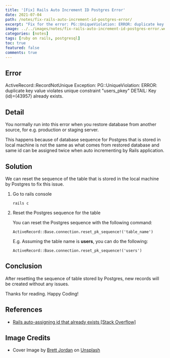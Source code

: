 ```yaml
---
title: '[Fix] Rails Auto Increment ID Postgres Error'
date: 2021-07-04
path: /notes/fix-rails-auto-increment-id-postgres-error/
excerpt: "Fix for the error: PG::UniqueViolation: ERROR: duplicate key value violates unique constraint 'users_pkey' DETAIL: Key (id)=(43957) already exists"
image: ../../images/notes/fix-rails-auto-increment-id-postgres-error.webp
categories: [notes]
tags: [ruby on rails, postgresql]
toc: true
featured: false
comments: true
---
```


## Error

ActiveRecord::RecordNotUnique Exception: PG::UniqueViolation: ERROR:  duplicate key value violates unique constraint "users_pkey"
DETAIL:  Key (id)=(43957) already exists.

## Detail

You normally run into this error when you restore database from another source, for e.g. production or staging server.

This happens because of database sequence for Postgres that is stored in local machine is not the same as what comes from restored database and same id can be assigned twice when auto incrementing by Rails application.

## Solution

We can reset the sequence of the table that is stored in the local machine by Postgres to fix this issue.

1. Go to rails console
   
   `rails c`

2. Reset the Postgres sequence for the table

    You can reset the Postgres sequence with the following command:

    `ActiveRecord::Base.connection.reset_pk_sequence!('table_name')`

    E.g. Assuming the table name is **users**, you can do the following:
    
    `ActiveRecord::Base.connection.reset_pk_sequence!('users')` 

## Conclusion

After resetting the sequence of table stored by Postgres, new records will be created without any issues.

Thanks for reading. Happy Coding!

## References

- <a href="https://stackoverflow.com/a/56863898/9359123" target="_blank" rel="noopener">Rails auto-assigning id that already exists [Stack Overflow]</a> 

## Image Credits

- Cover Image by <a href="https://unsplash.com/@brett_jordan?utm_source=unsplash&utm_medium=referral&utm_content=creditCopyText" target="_blank" rel="noopener">Brett Jordan</a> on <a href="https://unsplash.com/s/photos/identity?utm_source=unsplash&utm_medium=referral&utm_content=creditCopyText" target="_blank" rel="noopener">Unsplash</a>
  